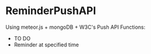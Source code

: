 # ReminderPushAPI

Using meteor.js + mongoDB + W3C's Push API
Functions:
  - TO DO
  - Reminder at specified time
